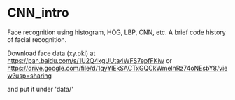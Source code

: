 # CNN_intro
Face recognition using histogram, HOG, LBP, CNN, etc. A brief code history of facial recognition.

Download face data (xy.pkl) at 
https://pan.baidu.com/s/1U2Q4kgUUta4WFS7epfFKiw or
https://drive.google.com/file/d/1qyYlEkSACTxGQCkWmelnRz74oNEsbY8/view?usp=sharing

and put it under 'data/'
